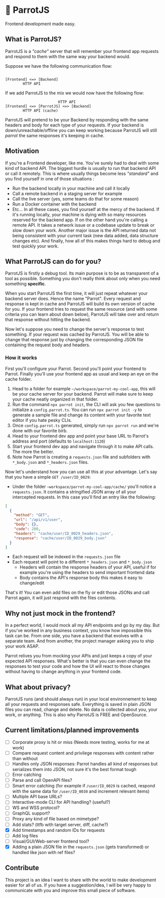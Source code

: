 # 🦜 ParrotJS

Frontend development made easy.

## What is ParrotJS?

ParrotJS is a _"cache"_ server that will remember your frontend app requests and respond to them with the same way your backend would.

Suppose we have the following communication flow:

```text

[Frontend] <=> [Backend]
        HTTP API

```

If we add ParrotJS to the mix we would now have the following flow:

```text
                        HTTP API
[Frontend] <=> [ParrotJS] <=> [Backend]
        HTTP API (cache)

```

ParrotJS will pretend to be your Backend by responding with the same headers and body for each type of your requests. If your backend is down/unreachable/offline you can keep working because ParrotJS will still _parrot_ the same responses it's keeping in cache.

## Motivation

If you're a Frontend developer, like me. You've surely had to deal with some kind of backend API. The biggest hurdle is usually to run that backend API or call it remotely. This is where usually things become less _"standard"_ and you find yourself in one of those situations :

- Run the backend locally in your machine and call it locally
- Call a remote backend in a staging server for example
- Call the live server (yes, some teams do that for some reason)
- Run a Docker container with the backend
- Etc...
  In all these cases, you find yourself at the mercy of the backend. If it's running locally, your machine is dying with so many resources reserved for the backend app.
  If on the other hand you're calling a remote API. It takes a network issue or a codebase update to break or slow down your work.
  Another major issue is the API returned data not being consistent with your current task (new data added, data structure changes etc).
  And finally, how all of this makes things hard to debug and test quickly your work.

## What ParrotJS can do for you?

ParrotJS is firstly a debug tool. Its main purpose is to be as transparent of a tool as possible. Something you don't really think about only when you need something **specific**.

When you start ParrotJS the first time, it will just repeat whatever your backend server does. Hence the name "Parrot". Every request and response is kept in cache and ParrotJS will build its own version of cache for you. If your frontend tries to request the same resource (and with some criteria you can learn about down below), ParrotJS will take over and return that response without hitting the backend.

Now let's suppose you need to change the server's response to test something. If your request was cached by ParrotJS. You will be able to change that response just by changing the corresponding JSON file containing the request body and headers.

### How it works

First you'll configure your Parrot. Second you'll point your frontend to Parrot. Finally you'll use your frontend app as usual and keep an eye on the cache folder.

1. Head to a folder for example `~/workspace/parrot-my-cool-app`, this will be your cache server for your backend. Parrot will make sure to keep your cache neatly organized in that folder.
2. Run the command `npx parrot init`, the CLI will ask you few questions to initialize a `config.parrot.ts`. You can run `npx parrot init -y` to generate a sample file and change its content with your favorite text editor if you hate pesky CLIs.
3. Once `config.parrot.ts` generated, simply run `npx parrot run` and we're done with our favorite birb.
4. Head to your frontend dev app and point your base URL to Parrot's address and port (defaults to `localhost:1120`)
5. Start your frontend dev app and navigate through it to make API calls. The more the better.
6. Note how Parrot is creating a `requests.json` file and subfolders with `*_body.json` and `*_headers.json` files.

Now let's understand how you can use all this at your advantage. Let's say that you have a simple `GET /user/ID_0029`:

- Under the folder `~workspace/parrot-my-cool-app/cache/` you'll notice a `requests.json`. It contains a stringified JSON array of all your intercepted requests. In this case you'll find an entry like the following:

```json
[
  {
    "method": "GET",
    "url": "/api/v1/user",
    "body": {},
    "code": 200,
    "headers": "cache/user/ID_0029_headers.json",
    "response": "cache/user/ID_0029_body.json"
  }
]
```

- Each request will be indexed in the `requests.json` file
- Each request will point to a different `*_headers.json` and `*_body.json`
  - Headers will contain the response headers of your API, useful if for example you're using the headers to send important frontend data
  - Body contains the API's response body this makes it easy to change/edit

That's it! You can even add files on the fly or edit those JSONs and call Parrot again, it will just respond with the files contents.

## Why not just mock in the frontend?

In a perfect world, I would mock all my API endpoints and go by my day. But if you've worked in any business context, you know how impossible this task can be. From one side, you have a backend that evolves with a separate team. And from another, the project manager asking you to ship your work ASAP.

Parrot relives you from mocking your APIs and just keeps a copy of your expected API responses. What's better is that you can even change the responses to test your code and how the UI will react to those changes without having to change anything in your frontend code.

## What about privacy?

ParrotJS runs (and should always run) in your local environnement to keep all your requests and responses safe. Everything is saved in plain JSON files you can read, change and delete. No data is collected about you, your work, or anything. This is also why ParrotJS is FREE and OpenSource.

## Current limitations/planned improvements

- [ ] Corporate proxy is hit or miss (Needs more testing, works for me at work)
- [ ] Compare request content and privilege responses with content rather than without
- [ ] Handles only JSON responses: Parrot handles all kind of responses but serializes them into JSON, not sure it's the best format tough
- [ ] Error catching
- [ ] Parse and call OpenAPI files?
- [ ] Smart error catching (for example if `/user/ID_0029` is cached, respond with the same data for `/user/ID_0030` and increment relevant items)
- [ ] Multiple API base URLs?
- [ ] Interactive-mode CLI for API handling? (useful?)
- [ ] WS and WSS protocol?
- [ ] GraphQL support?
- [ ] Proxy any kind of file based on mimetype?
- [ ] Add stats? (ttfb with target server, diff, cache?)
- [x] Add timestamps and random IDs for requests
- [ ] Add log files
- [ ] Visual/GUI/Web-server frontend tool?
- [x] Adding a plain JSON file in the `requests.json` (gets transformed) or handled like json with ref files?

## Contribute

This project is an idea I want to share with the world to make development easier for all of us. If you have a suggestion/idea, I will be very happy to communicate with you and improve this small piece of software.
